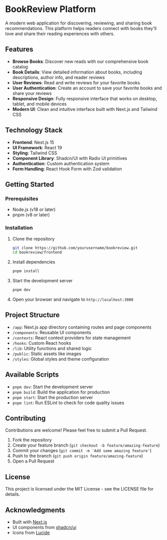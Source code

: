 # BookReview Platform

A modern web application for discovering, reviewing, and sharing book recommendations. This platform helps readers connect with books they'll love and share their reading experiences with others.

## Features

- **Browse Books**: Discover new reads with our comprehensive book catalog
- **Book Details**: View detailed information about books, including descriptions, author info, and reader reviews
- **User Reviews**: Read and write reviews for your favorite books
- **User Authentication**: Create an account to save your favorite books and share your reviews
- **Responsive Design**: Fully responsive interface that works on desktop, tablet, and mobile devices
- **Modern UI**: Clean and intuitive interface built with Next.js and Tailwind CSS

## Technology Stack

- **Frontend**: Next.js 15
- **UI Framework**: React 19
- **Styling**: Tailwind CSS
- **Component Library**: Shadcn/UI with Radix UI primitives
- **Authentication**: Custom authentication system
- **Form Handling**: React Hook Form with Zod validation

## Getting Started

### Prerequisites

- Node.js (v18 or later)
- pnpm (v8 or later)

### Installation

1. Clone the repository
   ```bash
   git clone https://github.com/yourusername/bookreview.git
   cd bookreview/frontend
   ```

2. Install dependencies
   ```bash
   pnpm install
   ```

3. Start the development server
   ```bash
   pnpm dev
   ```

4. Open your browser and navigate to `http://localhost:3000`

## Project Structure

- `/app`: Next.js app directory containing routes and page components
- `/components`: Reusable UI components
- `/contexts`: React context providers for state management
- `/hooks`: Custom React hooks
- `/lib`: Utility functions and shared logic
- `/public`: Static assets like images
- `/styles`: Global styles and theme configuration

## Available Scripts

- `pnpm dev`: Start the development server
- `pnpm build`: Build the application for production
- `pnpm start`: Start the production server
- `pnpm lint`: Run ESLint to check for code quality issues

## Contributing

Contributions are welcome! Please feel free to submit a Pull Request.

1. Fork the repository
2. Create your feature branch (`git checkout -b feature/amazing-feature`)
3. Commit your changes (`git commit -m 'Add some amazing feature'`)
4. Push to the branch (`git push origin feature/amazing-feature`)
5. Open a Pull Request

## License

This project is licensed under the MIT License - see the LICENSE file for details.

## Acknowledgments

- Built with [Next.js](https://nextjs.org/)
- UI components from [shadcn/ui](https://ui.shadcn.com/)
- Icons from [Lucide](https://lucide.dev/)
